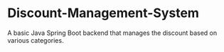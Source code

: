 # Discount-Management-System
A basic Java Spring Boot backend that manages the discount based on various categories.
